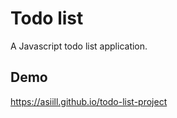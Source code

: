 # Todo list
A Javascript todo list application.

## Demo
https://asiill.github.io/todo-list-project
